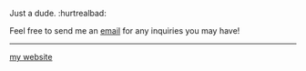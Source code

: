 Just a dude. :hurtrealbad:

Feel free to send me an [email](mailto:jonathan@oaj.moe) for any inquiries you may have!

_____________________
[my website](https://oaj.moe)
